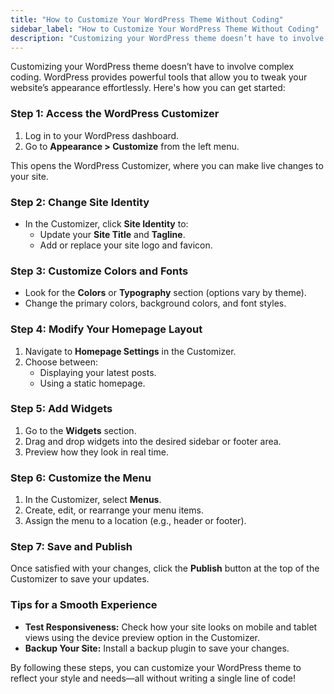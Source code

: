 ```yaml
---
title: "How to Customize Your WordPress Theme Without Coding"
sidebar_label: "How to Customize Your WordPress Theme Without Coding"
description: "Customizing your WordPress theme doesn’t have to involve complex coding. WordPress provides powerful tools that allow you to tweak your website’s appearance ef"
---
```


Customizing your WordPress theme doesn’t have to involve complex coding. WordPress provides powerful tools that allow you to tweak your website’s appearance effortlessly. Here's how you can get started:

### Step 1: Access the WordPress Customizer

1.  Log in to your WordPress dashboard.
2.  Go to **Appearance > Customize** from the left menu.

This opens the WordPress Customizer, where you can make live changes to your site.

### Step 2: Change Site Identity

*   In the Customizer, click **Site Identity** to:
    *   Update your **Site Title** and **Tagline**.
    *   Add or replace your site logo and favicon.

### Step 3: Customize Colors and Fonts

*   Look for the **Colors** or **Typography** section (options vary by theme).
*   Change the primary colors, background colors, and font styles.

### Step 4: Modify Your Homepage Layout

1.  Navigate to **Homepage Settings** in the Customizer.
2.  Choose between:
    *   Displaying your latest posts.
    *   Using a static homepage.

### Step 5: Add Widgets

1.  Go to the **Widgets** section.
2.  Drag and drop widgets into the desired sidebar or footer area.
3.  Preview how they look in real time.

### Step 6: Customize the Menu

1.  In the Customizer, select **Menus**.
2.  Create, edit, or rearrange your menu items.
3.  Assign the menu to a location (e.g., header or footer).

### Step 7: Save and Publish

Once satisfied with your changes, click the **Publish** button at the top of the Customizer to save your updates.

### Tips for a Smooth Experience

*   **Test Responsiveness:** Check how your site looks on mobile and tablet views using the device preview option in the Customizer.
*   **Backup Your Site:** Install a backup plugin to save your changes.

By following these steps, you can customize your WordPress theme to reflect your style and needs—all without writing a single line of code!